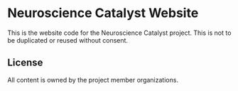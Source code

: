 # Neuroscience Catalyst Website

This is the website code for the Neuroscience Catalyst project. This is not to be duplicated or reused without consent.

## License

All content is owned by the project member organizations.

